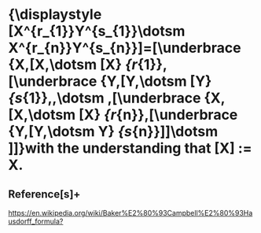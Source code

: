 #  {\displaystyle [X^{r_{1}}Y^{s_{1}}\dotsm X^{r_{n}}Y^{s_{n}}]=[\underbrace {X,[X,\dotsm [X} _{r_{1}},[\underbrace {Y,[Y,\dotsm [Y} _{s_{1}},\,\dotsm \,[\underbrace {X,[X,\dotsm [X} _{r_{n}},[\underbrace {Y,[Y,\dotsm Y} _{s_{n}}]]\dotsm ]]}with the understanding that [X] := X.

## Reference[s]+

<https://en.wikipedia.org/wiki/Baker%E2%80%93Campbell%E2%80%93Hausdorff_formula?>
